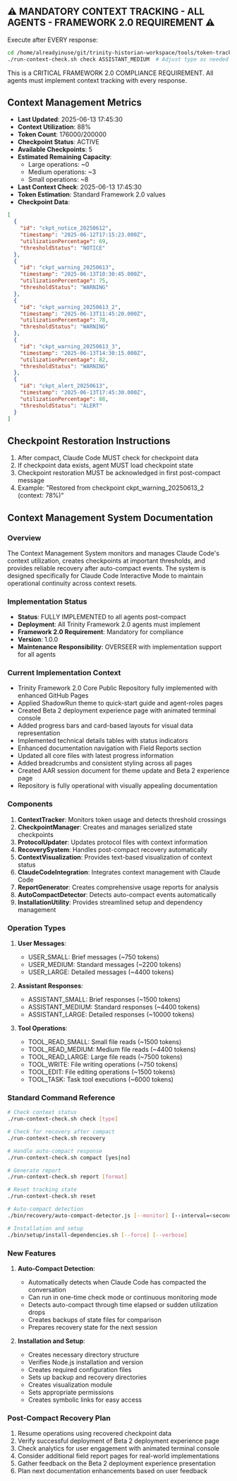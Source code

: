 ## ⚠️ MANDATORY CONTEXT TRACKING - ALL AGENTS - FRAMEWORK 2.0 REQUIREMENT ⚠️

Execute after EVERY response:
```bash
cd /home/alreadyinuse/git/trinity-historian-workspace/tools/token-tracker/context-manager-v2/bin
./run-context-check.sh check ASSISTANT_MEDIUM  # Adjust type as needed
```

This is a CRITICAL FRAMEWORK 2.0 COMPLIANCE REQUIREMENT. All agents must implement context tracking with every response.

## Context Management Metrics
- **Last Updated**: 2025-06-13 17:45:30
- **Context Utilization**: 88%
- **Token Count**: 176000/200000
- **Checkpoint Status**: ACTIVE
- **Available Checkpoints**: 5
- **Estimated Remaining Capacity**: 
  - Large operations: ~0
  - Medium operations: ~3
  - Small operations: ~8
- **Last Context Check**: 2025-06-13 17:45:30
- **Token Estimation**: Standard Framework 2.0 values
- **Checkpoint Data**: 
```json
[
  {
    "id": "ckpt_notice_20250612",
    "timestamp": "2025-06-12T17:15:23.000Z",
    "utilizationPercentage": 69,
    "thresholdStatus": "NOTICE"
  },
  {
    "id": "ckpt_warning_20250613",
    "timestamp": "2025-06-13T10:30:45.000Z",
    "utilizationPercentage": 75,
    "thresholdStatus": "WARNING"
  },
  {
    "id": "ckpt_warning_20250613_2",
    "timestamp": "2025-06-13T11:45:20.000Z",
    "utilizationPercentage": 78,
    "thresholdStatus": "WARNING"
  },
  {
    "id": "ckpt_warning_20250613_3",
    "timestamp": "2025-06-13T14:30:15.000Z",
    "utilizationPercentage": 82,
    "thresholdStatus": "WARNING"
  },
  {
    "id": "ckpt_alert_20250613",
    "timestamp": "2025-06-13T17:45:30.000Z",
    "utilizationPercentage": 88,
    "thresholdStatus": "ALERT"
  }
]
```

## Checkpoint Restoration Instructions
1. After compact, Claude Code MUST check for checkpoint data
2. If checkpoint data exists, agent MUST load checkpoint state
3. Checkpoint restoration MUST be acknowledged in first post-compact message
4. Example: "Restored from checkpoint ckpt_warning_20250613_2 (context: 78%)"

## Context Management System Documentation

### Overview
The Context Management System monitors and manages Claude Code's context utilization, creates checkpoints at important thresholds, and provides reliable recovery after auto-compact events. The system is designed specifically for Claude Code Interactive Mode to maintain operational continuity across context resets.

### Implementation Status
- **Status**: FULLY IMPLEMENTED to all agents post-compact
- **Deployment**: All Trinity Framework 2.0 agents must implement
- **Framework 2.0 Requirement**: Mandatory for compliance
- **Version**: 1.0.0
- **Maintenance Responsibility**: OVERSEER with implementation support for all agents

### Current Implementation Context
- Trinity Framework 2.0 Core Public Repository fully implemented with enhanced GitHub Pages
- Applied ShadowRun theme to quick-start guide and agent-roles pages
- Created Beta 2 deployment experience page with animated terminal console
- Added progress bars and card-based layouts for visual data representation
- Implemented technical details tables with status indicators
- Enhanced documentation navigation with Field Reports section
- Updated all core files with latest progress information
- Added breadcrumbs and consistent styling across all pages
- Created AAR session document for theme update and Beta 2 experience page
- Repository is fully operational with visually appealing documentation

### Components
1. **ContextTracker**: Monitors token usage and detects threshold crossings
2. **CheckpointManager**: Creates and manages serialized state checkpoints
3. **ProtocolUpdater**: Updates protocol files with context information
4. **RecoverySystem**: Handles post-compact recovery automatically
5. **ContextVisualization**: Provides text-based visualization of context status
6. **ClaudeCodeIntegration**: Integrates context management with Claude Code
7. **ReportGenerator**: Creates comprehensive usage reports for analysis
8. **AutoCompactDetector**: Detects auto-compact events automatically
9. **InstallationUtility**: Provides streamlined setup and dependency management

### Operation Types
1. **User Messages**:
   - USER_SMALL: Brief messages (~750 tokens)
   - USER_MEDIUM: Standard messages (~2200 tokens)
   - USER_LARGE: Detailed messages (~4400 tokens)

2. **Assistant Responses**:
   - ASSISTANT_SMALL: Brief responses (~1500 tokens)
   - ASSISTANT_MEDIUM: Standard responses (~4400 tokens)
   - ASSISTANT_LARGE: Detailed responses (~10000 tokens)

3. **Tool Operations**:
   - TOOL_READ_SMALL: Small file reads (~1500 tokens)
   - TOOL_READ_MEDIUM: Medium file reads (~4400 tokens)
   - TOOL_READ_LARGE: Large file reads (~7500 tokens)
   - TOOL_WRITE: File writing operations (~750 tokens)
   - TOOL_EDIT: File editing operations (~1500 tokens)
   - TOOL_TASK: Task tool executions (~6000 tokens)

### Standard Command Reference
```bash
# Check context status
./run-context-check.sh check [type]

# Check for recovery after compact
./run-context-check.sh recovery

# Handle auto-compact response
./run-context-check.sh compact [yes|no]

# Generate report
./run-context-check.sh report [format]

# Reset tracking state
./run-context-check.sh reset

# Auto-compact detection
./bin/recovery/auto-compact-detector.js [--monitor] [--interval=<seconds>]

# Installation and setup
./bin/setup/install-dependencies.sh [--force] [--verbose]
```

### New Features
1. **Auto-Compact Detection**:
   - Automatically detects when Claude Code has compacted the conversation
   - Can run in one-time check mode or continuous monitoring mode
   - Detects auto-compact through time elapsed or sudden utilization drops
   - Creates backups of state files for comparison
   - Prepares recovery state for the next session

2. **Installation and Setup**:
   - Creates necessary directory structure
   - Verifies Node.js installation and version
   - Creates required configuration files
   - Sets up backup and recovery directories
   - Creates visualization module
   - Sets appropriate permissions
   - Creates symbolic links for easy access

### Post-Compact Recovery Plan
1. Resume operations using recovered checkpoint data
2. Verify successful deployment of Beta 2 deployment experience page
3. Check analytics for user engagement with animated terminal console
4. Consider additional field report pages for real-world implementations
5. Gather feedback on the Beta 2 deployment experience presentation
6. Plan next documentation enhancements based on user feedback